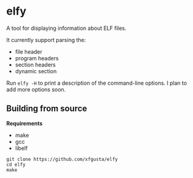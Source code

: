 # elfy

A tool for displaying information about ELF files.

It currently support parsing the:

+ file header
+ program headers
+ section headers
+ dynamic section

Run `elfy -H` to print a description of the command-line options. I plan to add more options soon.

## Building from source

**Requirements**

+ make
+ gcc
+ libelf

```ansi
git clone https://github.com/xfgusta/elfy
cd elfy
make
```
